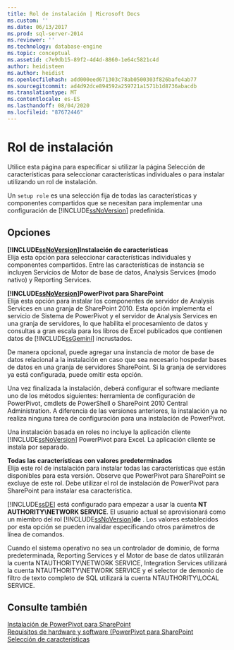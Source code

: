```yaml
---
title: Rol de instalación | Microsoft Docs
ms.custom: ''
ms.date: 06/13/2017
ms.prod: sql-server-2014
ms.reviewer: ''
ms.technology: database-engine
ms.topic: conceptual
ms.assetid: c7e9db15-89f2-4d4d-8860-1e64c5821c4d
author: heidisteen
ms.author: heidist
ms.openlocfilehash: add000eed671303c78ab0500303f826bafe4ab77
ms.sourcegitcommit: ad4d92dce894592a259721a1571b1d8736abacdb
ms.translationtype: MT
ms.contentlocale: es-ES
ms.lasthandoff: 08/04/2020
ms.locfileid: "87672446"
---
```

# <a name="setup-role"></a>Rol de instalación
  Utilice esta página para especificar si utilizar la página Selección de características para seleccionar características individuales o para instalar utilizando un rol de instalación.  
  
 Un `setup role` es una selección fija de todas las características y componentes compartidos que se necesitan para implementar una configuración de [!INCLUDE[ssNoVersion](../../includes/ssnoversion-md.md)] predefinida.  
  
## <a name="options"></a>Opciones  
 **[!INCLUDE[ssNoVersion](../../includes/ssnoversion-md.md)]Instalación de características**  
 Elija esta opción para seleccionar características individuales y componentes compartidos. Entre las características de instancia se incluyen Servicios de Motor de base de datos, Analysis Services (modo nativo) y Reporting Services.  
  
 **[!INCLUDE[ssNoVersion](../../includes/ssnoversion-md.md)]PowerPivot para SharePoint**  
 Elija esta opción para instalar los componentes de servidor de Analysis Services en una granja de SharePoint 2010. Esta opción implementa el servicio de Sistema de PowerPivot y el servidor de Analysis Services en una granja de servidores, lo que habilita el procesamiento de datos y consultas a gran escala para los libros de Excel publicados que contienen datos de [!INCLUDE[ssGemini](../../includes/ssgemini-md.md)] incrustados.  
  
 De manera opcional, puede agregar una instancia de motor de base de datos relacional a la instalación en caso que sea necesario hospedar bases de datos en una granja de servidores SharePoint. Si la granja de servidores ya está configurada, puede omitir esta opción.  
  
 Una vez finalizada la instalación, deberá configurar el software mediante uno de los métodos siguientes: herramienta de configuración de PowerPivot, cmdlets de PowerShell o SharePoint 2010 Central Administration. A diferencia de las versiones anteriores, la instalación ya no realiza ninguna tarea de configuración para una instalación de PowerPivot.  
  
 Una instalación basada en roles no incluye la aplicación cliente [!INCLUDE[ssNoVersion](../../includes/ssnoversion-md.md)] PowerPivot para Excel. La aplicación cliente se instala por separado.  
  
 **Todas las características con valores predeterminados**  
 Elija este rol de instalación para instalar todas las características que están disponibles para esta versión. Observe que PowerPivot para SharePoint se excluye de este rol. Debe utilizar el rol de instalación de PowerPivot para SharePoint para instalar esa característica.  
  
 [!INCLUDE[ssDE](../../includes/ssde-md.md)] está configurado para empezar a usar la cuenta **NT AUTHORITY\NETWORK SERVICE**. El usuario actual se aprovisionará como un miembro del rol [!INCLUDE[ssNoVersion](../../includes/ssnoversion-md.md)]**de** . Los valores establecidos por esta opción se pueden invalidar especificando otros parámetros de línea de comandos.  
  
 Cuando el sistema operativo no sea un controlador de dominio, de forma predeterminada, Reporting Services y el Motor de base de datos utilizarán la cuenta NTAUTHORITY\NETWORK SERVICE, Integration Services utilizará la cuenta NTAUTHORITY\NETWORK SERVICE y el selector de demonio de filtro de texto completo de SQL utilizará la cuenta NTAUTHORITY\LOCAL SERVICE.  
  
## <a name="see-also"></a>Consulte también  
 [Instalación de PowerPivot para SharePoint](https://go.microsoft.com/fwlink/?LinkId=206906)   
 [Requisitos de hardware y software (PowerPivot para SharePoint](https://go.microsoft.com/fwlink/?LinkId=216823)   
 [Selección de características](../../../2014/sql-server/install/feature-selection.md)  
  
  

